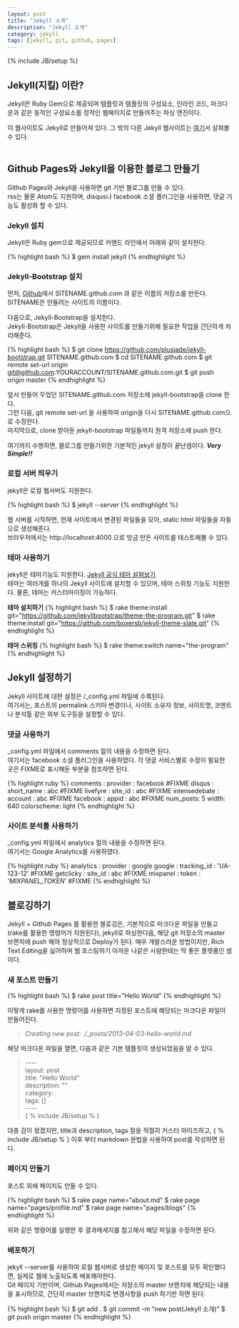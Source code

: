 ```yaml
---
layout: post
title: "Jekyll 소개"
description: "Jekyll 소개"
category: jekyll
tags: [jekyll, git, github, pages]
---
```

{% include JB/setup %}


## Jekyll(지킬) 이란?
Jekyll은 Ruby Gem으로 제공되며 템플릿과 템플릿의 구성요소, 인라인 코드, 마크다운과 같은 동적인 구성요소를 정적인 웹페이지로 만들어주는 파싱 엔진이다.

이 웹사이트도 Jekyll로 만들어져 있다.
그 밖의 다른 Jekyll 웹사이트는 [여기](https://github.com/mojombo/jekyll/wiki/Sites)서 살펴볼 수 있다.
<br />
<br />

## Github Pages와 Jekyll을 이용한 블로그 만들기
Github Pages와 Jekyll을 사용하면 git 기반 블로그를 만들 수 있다.  
rss는 물론 Atom도 지원하며, disqus나 facebook 소셜 플러그인을 사용하면, 댓글 기능도 활성화 할 수 있다.  

### Jekyll 설치
Jekyll은 Ruby gem으로 제공되므로 커멘드 라인에서 아래와 같이 설치한다.

{% highlight bash %}
$ gem install jekyll
{% endhighlight %}

### Jekyll-Bootstrap 설치
먼저, [Github](https://github.com)에서 SITENAME.github.com 과 같은 이름의 저장소를 만든다.  
SITENAME은 만들려는 사이트의 이름이다.  

다음으로, Jekyll-Bootstrap을 설치한다.  
Jekyll-Bootstrap은 Jekyll을 사용한 사이트를 만들기위해 필요한 작업을 간단하게 처리해준다.  

{% highlight bash %}
$ git clone https://github.com/plusjade/jekyll-bootstrap.git SITENAME.github.com
$ cd SITENAME.github.com
$ git remote set-url origin git@github.com:YOURACCOUNT/SITENAME.github.com.git
$ git push origin master
{% endhighlight %}

앞서 만들어 두었던 SITENAME.github.com 저장소에 jekyll-bootstrap을 clone 한다.  
그런 다음, git remote set-url 을 사용하여 origin을 다시 SITENAME.github.com으로 수정한다.  
마지막으로, clone 받아둔 jekyll-bootstrap 파일들까지 원격 저장소에 push 한다.  
  
여기까지 수행하면, 블로그를 만들기위한 기본적인 jekyll 설정이 끝난셈이다. ___Very Simple!!___  

### 로컬 서버 띄우기
jekyll은 로컬 웹서버도 지원한다.

{% highlight bash %}
$ jekyll --server
{% endhighlight %}

웹 서버를 시작하면, 현재 사이트에서 변경된 파일들을 모아, static html 파일들을 자동으로 생성해준다.  
브라우저에서는 http://localhost:4000 으로 방금 만든 사이트를 테스트해볼 수 있다.

### 테마 사용하기
jekyll은 테마기능도 지원한다. [Jekyll 공식 테마 살펴보기](http://themes.jekyllbootstrap.com/)  
테마는 여러개를 하나의 Jekyll 사이트에 설치할 수 있으며, 테마 스위칭 기능도 지원한다. 물론, 테마는 커스터마이징이 가능하다.

**테마 설치하기**
{% highlight bash %}
$ rake theme:install git="https://github.com/jekyllbootstrap/theme-the-program.git"
$ rake theme:install git="https://github.com/boxersb/jekyll-theme-slate.git"
{% endhighlight %}

**테마 스위칭**
{% highlight bash %}
$ rake theme:switch name="the-program"
{% endhighlight %}  
  
  
## Jekyll 설정하기
Jekyll 사이트에 대한 설정은 /\_config.yml 파일에 수록된다.  
여기서는, 포스트의 permalink 스키마 변경이나, 사이트 소유자 정보, 사이트명, 코멘트나 분석툴 같은 외부 도구등을 설정할 수 있다.  

### 댓글 사용하기
\_config.yml 파일에서 comments 절의 내용을 수정하면 된다.  
여기서는 facebook 소셜 플러그인을 사용하였다. 각 댓글 서비스별로 수정이 필요한 곳은 FIXME로 표시해둔 부분을 참조하면 된다.  

{% highlight ruby %}
comments :
  provider : facebook	#FIXME
  disqus :
    short_name : abc	#FIXME
  livefyre :
    site_id : abc	#FIXME
  intensedebate :
    account : abc	#FIXME
  facebook :
    appid : abc		#FIXME
    num_posts: 5
    width: 640
    colorscheme: light
{% endhighlight %}

### 사이트 분석툴 사용하기
\_config.yml 파일에서 analytics 절의 내용을 수정하면 된다.  
여기서는 Google Analytics를 사용하였다.  

{% highlight ruby %}
analytics :
    provider : google 
    google : 
        tracking_id : 'UA-123-12'	#FIXME
    getclicky :
      site_id : abc			#FIXME
    mixpanel :
        token : '_MIXPANEL_TOKEN_'	#FIXME
{% endhighlight %}



## 블로깅하기
Jekyll + Github Pages 를 활용한 블로깅은, 기본적으로 마크다운 파일을 만들고(rake를 활용한 명령어가 지원된다), jekyll로 파싱한다음, 해당 git 저장소의 master 브랜치에 push 해야 정상적으로 Deploy가 된다.
매우 개발스러운 방법이지만, Rich Text Editing을 싫어하며 웹 호스팅하기 아까운 나같은 사람한테는 딱 좋은 플랫폼인 셈이다.  

### 새 포스트 만들기
{% highlight bash %}
$ rake post title="Hello World"
{% endhighlight %}

이렇게 rake를 사용한 명령어를 사용하면 지정된 포스트에 해당되는 마크다운 파일이 만들어진다.  

> *Creating new post: ./_posts/2013-04-03-hello-world.md*

해당 마크다운 파일을 열면, 다음과 같은 기본 템플릿이 생성되었음을 알 수 있다.  

> \-\-\-\-  
> layout: post  
> title: "Hello World"  
> description: ""  
> category:   
> tags: \[\]  
> \-\-\-\-  
> \{ % include JB/setup % \}

대충 감이 왔겠지만, title과 description, tags 절을 적절히 커스터 마이즈하고, \{ % include JB/setup % \} 이후 부터 markdown 문법을 사용하여 post를 작성하면 된다.  

### 페이지 만들기
포스트 외에 페이지도 만들 수 있다.  

{% highlight bash %}
$ rake page name="about.md"
$ rake page name="pages/profile.md"
$ rake page name="pages/blogs"
{% endhighlight %}

위와 같은 명령어를 실행한 후 결과메세지를 참고해서 해당 파일을 수정하면 된다.  

### 배포하기
jekyll --server를 사용하여 로컬 웹서버로 생성한 페이지 및 포스트를 모두 확인했다면, 실제로 웹에 노출되도록 배포해야한다.  
Git 페이지 기반이며, Github Pages에서는 저장소의 master 브랜치에 해당되는 내용을 표시하므로, 간단히 master 브랜치로 변경사항을 push 하기만 하면 된다.  

{% highlight bash %}
$ git add .
$ git commit -m "new post(Jekyll 소개)"
$ git push origin master
{% endhighlight %}






